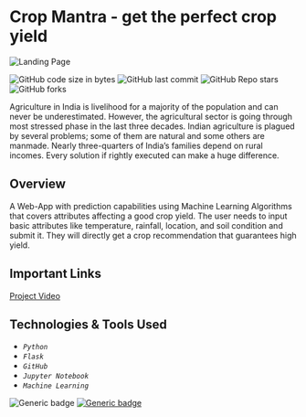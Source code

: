 # Crop Mantra - get the perfect crop yield 

![Landing Page](https://github.com/lakshay2000/CropMantra/blob/main/Screenshot%20from%202022-03-08%2016-33-30.png)

![GitHub code size in bytes](https://img.shields.io/github/languages/code-size/lakshay2000/CropMantra?style=social) ![GitHub last commit](https://img.shields.io/github/last-commit/lakshay2000/CropMantra?style=social) ![GitHub Repo stars](https://img.shields.io/github/stars/lakshay2000/CropMantra?style=social)![GitHub forks](https://img.shields.io/github/forks/lakshay2000/CropMantra?style=social)

Agriculture in India is livelihood for a majority of the population and can never be underestimated. However, the agricultural sector is going through most stressed phase in the last three decades. Indian agriculture is plagued by several problems; some of them are natural and some others are manmade. Nearly three-quarters of India’s families depend on rural incomes. Every solution if rightly executed can make a huge difference. 
## Overview
A Web-App with prediction capabilities using Machine Learning Algorithms that covers attributes affecting a good crop yield. 
The user needs to input basic attributes like temperature, rainfall, location, and soil condition and submit it. They will directly get a crop recommendation that guarantees high yield. 
## Important Links
[Project Video]()
## Technologies & Tools Used 
- *`Python`*
- *`Flask`*
- *`GitHub`*
- *`Jupyter Notebook`*
- *`Machine Learning`*


![Generic badge](https://img.shields.io/badge/CropMantra-TechForGood-orange) [![Generic badge](https://img.shields.io/badge/visit-website-purple)](https://cropmantra.herokuapp.com/)
